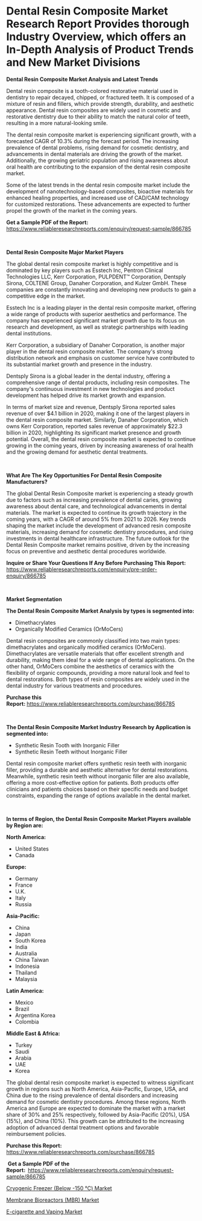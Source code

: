 <p><h1>Dental Resin Composite Market Research Report Provides thorough Industry Overview, which offers an In-Depth Analysis of Product Trends and New Market Divisions</h1></p><p><strong>Dental Resin Composite Market Analysis and Latest Trends</strong></p>
<p><p>Dental resin composite is a tooth-colored restorative material used in dentistry to repair decayed, chipped, or fractured teeth. It is composed of a mixture of resin and fillers, which provide strength, durability, and aesthetic appearance. Dental resin composites are widely used in cosmetic and restorative dentistry due to their ability to match the natural color of teeth, resulting in a more natural-looking smile.</p><p>The dental resin composite market is experiencing significant growth, with a forecasted CAGR of 10.3% during the forecast period. The increasing prevalence of dental problems, rising demand for cosmetic dentistry, and advancements in dental materials are driving the growth of the market. Additionally, the growing geriatric population and rising awareness about oral health are contributing to the expansion of the dental resin composite market.</p><p>Some of the latest trends in the dental resin composite market include the development of nanotechnology-based composites, bioactive materials for enhanced healing properties, and increased use of CAD/CAM technology for customized restorations. These advancements are expected to further propel the growth of the market in the coming years.</p></p>
<p><strong>Get a Sample PDF of the Report:&nbsp;</strong> <a href="https://www.reliableresearchreports.com/enquiry/request-sample/866785">https://www.reliableresearchreports.com/enquiry/request-sample/866785</a></p>
<p>&nbsp;</p>
<p><strong>Dental Resin Composite Major Market Players</strong></p>
<p><p>The global dental resin composite market is highly competitive and is dominated by key players such as Esstech Inc, Pentron Clinical Technologies LLC, Kerr Corporation, PULPDENT™ Corporation, Dentsply Sirona, COLTENE Group, Danaher Corporation, and Kulzer GmbH. These companies are constantly innovating and developing new products to gain a competitive edge in the market.</p><p>Esstech Inc is a leading player in the dental resin composite market, offering a wide range of products with superior aesthetics and performance. The company has experienced significant market growth due to its focus on research and development, as well as strategic partnerships with leading dental institutions.</p><p>Kerr Corporation, a subsidiary of Danaher Corporation, is another major player in the dental resin composite market. The company's strong distribution network and emphasis on customer service have contributed to its substantial market growth and presence in the industry.</p><p>Dentsply Sirona is a global leader in the dental industry, offering a comprehensive range of dental products, including resin composites. The company's continuous investment in new technologies and product development has helped drive its market growth and expansion.</p><p>In terms of market size and revenue, Dentsply Sirona reported sales revenue of over $4.1 billion in 2020, making it one of the largest players in the dental resin composite market. Similarly, Danaher Corporation, which owns Kerr Corporation, reported sales revenue of approximately $22.3 billion in 2020, highlighting its significant market presence and growth potential. Overall, the dental resin composite market is expected to continue growing in the coming years, driven by increasing awareness of oral health and the growing demand for aesthetic dental treatments.</p></p>
<p>&nbsp;</p>
<p><strong>What Are The Key Opportunities For Dental Resin Composite Manufacturers?</strong></p>
<p><p>The global Dental Resin Composite market is experiencing a steady growth due to factors such as increasing prevalence of dental caries, growing awareness about dental care, and technological advancements in dental materials. The market is expected to continue its growth trajectory in the coming years, with a CAGR of around 5% from 2021 to 2026. Key trends shaping the market include the development of advanced resin composite materials, increasing demand for cosmetic dentistry procedures, and rising investments in dental healthcare infrastructure. The future outlook for the Dental Resin Composite market remains positive, driven by the increasing focus on preventive and aesthetic dental procedures worldwide.</p></p>
<p><strong>Inquire or Share Your Questions If Any Before Purchasing This Report:</strong> <a href="https://www.reliableresearchreports.com/enquiry/pre-order-enquiry/866785">https://www.reliableresearchreports.com/enquiry/pre-order-enquiry/866785</a></p>
<p>&nbsp;</p>
<p><strong>Market Segmentation</strong></p>
<p><strong>The Dental Resin Composite Market Analysis by types is segmented into:</strong></p>
<p><ul><li>Dimethacrylates</li><li>Organically Modified Ceramics (OrMoCers)</li></ul></p>
<p><p>Dental resin composites are commonly classified into two main types: dimethacrylates and organically modified ceramics (OrMoCers). Dimethacrylates are versatile materials that offer excellent strength and durability, making them ideal for a wide range of dental applications. On the other hand, OrMoCers combine the aesthetics of ceramics with the flexibility of organic compounds, providing a more natural look and feel to dental restorations. Both types of resin composites are widely used in the dental industry for various treatments and procedures.</p></p>
<p><strong>Purchase this Report:&nbsp;</strong><a href="https://www.reliableresearchreports.com/purchase/866785">https://www.reliableresearchreports.com/purchase/866785</a></p>
<p>&nbsp;</p>
<p><strong>The Dental Resin Composite Market Industry Research by Application is segmented into:</strong></p>
<p><ul><li>Synthetic Resin Tooth with Inorganic Filler</li><li>Synthetic Resin Teeth without Inorganic Filler</li></ul></p>
<p><p>Dental resin composite market offers synthetic resin teeth with inorganic filler, providing a durable and aesthetic alternative for dental restorations. Meanwhile, synthetic resin teeth without inorganic filler are also available, offering a more cost-effective option for patients. Both products offer clinicians and patients choices based on their specific needs and budget constraints, expanding the range of options available in the dental market.</p></p>
<p>&nbsp;</p>
<p><strong>In terms of Region, the Dental Resin Composite Market Players available by Region are:</strong></p>
<p>
    <p> <strong> North America: </strong>
        <ul>
            <li>United States</li>
            <li>Canada</li>
        </ul>
        </p> 
    <p> <strong> Europe: </strong>
        <ul>
            <li>Germany</li>
            <li>France</li>
            <li>U.K.</li>
            <li>Italy</li>
            <li>Russia</li>
        </ul>
        </p> 
    <p> <strong> Asia-Pacific: </strong>
        <ul>
            <li>China</li>
            <li>Japan</li>
            <li>South Korea</li>
            <li>India</li>
            <li>Australia</li>
            <li>China Taiwan</li>
            <li>Indonesia</li>
            <li>Thailand</li>
            <li>Malaysia</li>
        </ul>
        </p> 
    <p> <strong> Latin America: </strong>
        <ul>
            <li>Mexico</li>
            <li>Brazil</li>
            <li>Argentina Korea</li>
            <li>Colombia</li>
        </ul>
        </p> 
    <p> <strong> Middle East & Africa: </strong>
        <ul>
            <li>Turkey</li>
            <li>Saudi</li>
            <li>Arabia</li>
            <li>UAE</li>
            <li>Korea</li>
        </ul>
    </p>
    </p>
<p><p>The global dental resin composite market is expected to witness significant growth in regions such as North America, Asia-Pacific, Europe, USA, and China due to the rising prevalence of dental disorders and increasing demand for cosmetic dentistry procedures. Among these regions, North America and Europe are expected to dominate the market with a market share of 30% and 25% respectively, followed by Asia-Pacific (20%), USA (15%), and China (10%). This growth can be attributed to the increasing adoption of advanced dental treatment options and favorable reimbursement policies.</p></p>
<p><strong>Purchase this Report: </strong><a href="https://www.reliableresearchreports.com/purchase/866785">https://www.reliableresearchreports.com/purchase/866785</a></p>
<p>&nbsp;<strong>Get a Sample PDF of the Report:&nbsp;&nbsp;</strong><a href="https://www.reliableresearchreports.com/enquiry/request-sample/866785">https://www.reliableresearchreports.com/enquiry/request-sample/866785</a></p>
<p><strong></strong></p>
<p><p><a href="https://view.publitas.com/reportprime-1/cryogenic-freezer-below-150-market-size-evaluating-its-market-trends-growth-and-projections-2024-2031/">Cryogenic Freezer (Below -150 ℃) Market</a></p><p><a href="https://view.publitas.com/reportprime-1/membrane-bioreactors-mbr-market-size-reflecting-a-forecast-till-2031-market-by-type-by-application-and-by-geography/">Membrane Bioreactors (MBR) Market</a></p><p><a href="https://view.publitas.com/reportprime-1/e-cigarette-and-vaping-market-share-market-new-trends-analysis-report-by-type-by-application-by-end-use-by-region-and-segment-forecasts-2024-2031/">E-cigarette and Vaping Market</a></p></p>